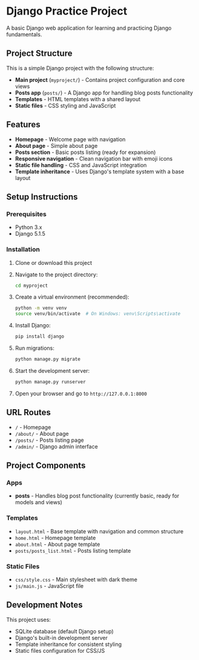 # Django Practice Project

A basic Django web application for learning and practicing Django fundamentals.

## Project Structure

This is a simple Django project with the following structure:
- **Main project** (`myproject/`) - Contains project configuration and core views
- **Posts app** (`posts/`) - A Django app for handling blog posts functionality
- **Templates** - HTML templates with a shared layout
- **Static files** - CSS styling and JavaScript

## Features

- **Homepage** - Welcome page with navigation
- **About page** - Simple about page
- **Posts section** - Basic posts listing (ready for expansion)
- **Responsive navigation** - Clean navigation bar with emoji icons
- **Static file handling** - CSS and JavaScript integration
- **Template inheritance** - Uses Django's template system with a base layout

## Setup Instructions

### Prerequisites
- Python 3.x
- Django 5.1.5

### Installation

1. Clone or download this project
2. Navigate to the project directory:
   ```bash
   cd myproject
   ```

3. Create a virtual environment (recommended):
   ```bash
   python -m venv venv
   source venv/bin/activate  # On Windows: venv\Scripts\activate
   ```

4. Install Django:
   ```bash
   pip install django
   ```

5. Run migrations:
   ```bash
   python manage.py migrate
   ```

6. Start the development server:
   ```bash
   python manage.py runserver
   ```

7. Open your browser and go to `http://127.0.0.1:8000`

## URL Routes

- `/` - Homepage
- `/about/` - About page
- `/posts/` - Posts listing page
- `/admin/` - Django admin interface

## Project Components

### Apps
- **posts** - Handles blog post functionality (currently basic, ready for models and views)

### Templates
- `layout.html` - Base template with navigation and common structure
- `home.html` - Homepage template
- `about.html` - About page template
- `posts/posts_list.html` - Posts listing template

### Static Files
- `css/style.css` - Main stylesheet with dark theme
- `js/main.js` - JavaScript file

## Development Notes

This project uses:
- SQLite database (default Django setup)
- Django's built-in development server
- Template inheritance for consistent styling
- Static files configuration for CSS/JS
